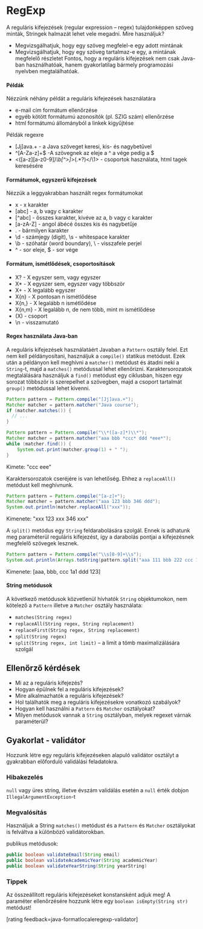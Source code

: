 # RegExp

A reguláris kifejezések (regular expression – regex) tulajdonképpen szöveg minták, Stringek halmazát lehet vele megadni. 
Mire használjuk? 
*	Megvizsgálhatjuk, hogy egy szöveg megfelel-e egy adott mintának
*	Megvizsgálhatjuk, hogy egy szöveg tartalmaz-e egy, a mintának megfelelő részletet
Fontos, hogy a reguláris kifejezések nem csak Java-ban használhatóak, hanem gyakorlatilag bármely programozási nyelvben megtalálhatóak.

#### Példák

Nézzünk néhány példát a reguláris kifejezések használatára
*	e-mail cím formátum ellenőrzése
*	egyéb kötött formátumú azonosítók (pl. SZIG szám) ellenőrzése
*	html formátumú állományból a linkek kigyűjtése

Példák regexre
*	[Jj]ava.+ - a Java szöveget keresi, kis- és nagybetűvel
*	^[A-Za-z]+$ -A szövegnek az eleje a ^ a vége pedig a $
*	<([a-z][a-z0-9]*)\b[^>]*>(.*?)</\1> - csoportok használata, html tagek keresésére

#### Formátumok, egyszerű kifejezések
Nézzük a leggyakrabban használt regex formátumokat
*	x - x karakter
*	[abc] - a, b vagy c karakter
*	[^abc] - összes karakter, kivéve az a, b vagy c karakter
*	[a-zA-Z] - angol ábécé összes kis és nagybetűje
*	. - bármilyen karakter
*	\d - számjegy (digit), \s - whitespace karakter
*	\b - szóhatár (word boundary), \\ - visszafele perjel
*	^ - sor eleje, $ - sor vége

#### Formátum, ismétlődések, csoportosítások
*	X? - X egyszer sem, vagy egyszer
*	X* - X egyszer sem, egyszer vagy többször
*	X+ - X legalább egyszer
*	X{n} - X pontosan n ismétlődése
*	X{n,} - X legalább n ismétlődése
*	X{n,m} - X legalább n, de nem több, mint m ismétlődése
*	(X) - csoport
*	\n - visszamutató

#### Regex használata Java-ban
A reguláris kifejezések használatáért Javaban a `Pattern` osztály felel. Ezt nem kell példányosítani, használjuk a `compile()` statikus metódust. Ezek után a példányon kell meghívni a `matcher()` metódust és átadni neki a `String`-t, majd a `matches()` metódussal lehet ellenőrizni. Karaktersorozatok megtalálására használjuk a `find()` metódust egy ciklusban, hiszen egy sorozat többször is szerepelhet a szövegben, majd a csoport tartalmát `group()` metódussal lehet kivenni. 

```java
Pattern pattern = Pattern.compile("[Jj]ava.+");
Matcher matcher = pattern.matcher("Java course");
if (matcher.matches()) {
  // ...
}
```
```java
Pattern pattern = Pattern.compile("\\*([a-z]*)\\*");
Matcher matcher = pattern.matcher("aaa bbb *ccc* ddd *eee*");
while (matcher.find()) {
    System.out.print(matcher.group(1) + " ");
}
```
Kimete: "ccc eee"

Karaktersorozatok cseréjére is van lehetőség. Ehhez a `replaceAll()` metódust kell meghívnunk. 

```java
Pattern pattern = Pattern.compile("[a-z]+");
Matcher matcher = pattern.matcher("aaa 123 bbb 346 ddd");
System.out.println(matcher.replaceAll("xxx"));
```
Kimenete: "xxx 123 xxx 346 xxx"

A `split()` metódus egy `String` feldarabolására szolgál. Ennek is adhatunk meg paraméterül reguláris kifejezést, így a darabolás pontjai a kifejezésnek megfelelő szövegek lesznek.

```java
Pattern pattern = Pattern.compile("\\s[0-9]+\\s");
System.out.println(Arrays.toString(pattern.split("aaa 111 bbb 222 ccc 1a1 ddd 123")));
```
Kimenete: [aaa, bbb, ccc 1a1 ddd 123]

#### String metódusok
A következő metódusok közvetlenül hívhatók `String` objektumokon, nem kötelező a `Pattern` illetve a `Matcher` osztály használata:

*	`matches(String regex)`
*	`replaceAll(String regex, String replacement)`
*	`replaceFirst(String regex, String replacement)`
*	`split(String regex)`
*	`split(String regex, int limit)` – a limit a tömb maximalizálására szolgál

## Ellenőrző kérdések

* Mi az a reguláris kifejezés?
* Hogyan épülnek fel a reguláris kifejezések?
* Mire alkalmazhatók a reguláris kifejezések?
* Hol találhatók meg a reguláris kifejezésekre vonatkozó szabályok?
* Hogyan kell használni a `Pattern` és `Matcher` osztályokat?
* Milyen metódusok vannak a `String` osztályban, melyek regexet várnak paraméterül?

## Gyakorlat - validátor

Hozzunk létre egy reguláris kifejezéseken alapuló validátor osztályt a gyakrabban előforduló validálási feladatokra.

### Hibakezelés

`null` vagy üres string, illetve évszám validálás esetén a `null` érték dobjon `IllegalArgumentException`-t

### Megvalósítás

Használjuk a String `matches()` metódust és a `Pattern` és `Matcher` osztályokat
 is felváltva a különböző validátorokban.

publikus metódusok:

```java
public boolean validateEmail(String email)
public boolean validateAcademicYear(String academicYear)
public boolean validateYearString(String yearString)
```

### Tippek

Az összeállított reguláris kifejezéseket konstansként adjuk meg!
A paraméter ellenőrzésére hozzunk létre egy `boolean isEmpty(String str)` metódust!

[rating feedback=java-formatlocaleregexp-validator]  
